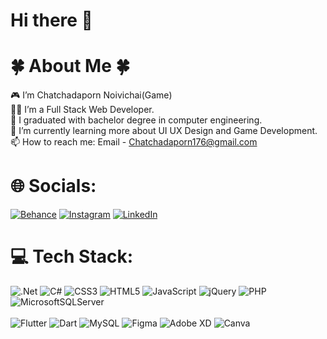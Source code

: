 # Hi there 👋 

# 🍀 About Me 🍀
🎮 I’m Chatchadaporn Noivichai(Game)<br>
👩‍💻 I’m a Full Stack Web Developer.<br>
💬 I graduated with bachelor degree in computer engineering.<br>
🌱 I’m currently learning more about UI UX Design and Game Development.<br>
📫 How to reach me: Email - Chatchadaporn176@gmail.com

# 🌐 Socials:
[![Behance](https://img.shields.io/badge/Behance-1769ff?logo=behance&logoColor=white)](https://behance.net/archavizz) 
[![Instagram](https://img.shields.io/badge/Instagram-%23E4405F.svg?logo=Instagram&logoColor=white)](https://instagram.com/3mapy) 
[![LinkedIn](https://img.shields.io/badge/LinkedIn-%230077B5.svg?logo=linkedin&logoColor=white)](https://linkedin.com/in/chatchadaporn-noivichai) 

# 💻 Tech Stack:
![.Net](https://img.shields.io/badge/.NET-5C2D91?style=flat&logo=.net&logoColor=white) 
![C#](https://img.shields.io/badge/c%23-%23239120.svg?style=flat&logo=c-sharp&logoColor=white) 
![CSS3](https://img.shields.io/badge/css3-%231572B6.svg?style=flat&logo=css3&logoColor=white) 
![HTML5](https://img.shields.io/badge/html5-%23E34F26.svg?style=flat&logo=html5&logoColor=white) 
![JavaScript](https://img.shields.io/badge/javascript-%23323330.svg?style=flat&logo=javascript&logoColor=%23F7DF1E) 
![jQuery](https://img.shields.io/badge/jquery-%230769AD.svg?style=flat&logo=jquery&logoColor=white) 
![PHP](https://img.shields.io/badge/php-%23777BB4.svg?style=flat&logo=php&logoColor=white) 
![MicrosoftSQLServer](https://img.shields.io/badge/Microsoft%20SQL%20Sever-CC2927?style=flat&logo=microsoft%20sql%20server&logoColor=white) 	
<br/>
![Flutter](https://img.shields.io/badge/Flutter-%2302569B.svg?style=flat&logo=Flutter&logoColor=white) 
![Dart](https://img.shields.io/badge/dart-%230175C2.svg?style=flat&logo=dart&logoColor=white) 
![MySQL](https://img.shields.io/badge/mysql-%2300f.svg?style=flat&logo=mysql&logoColor=white) 
![Figma](https://img.shields.io/badge/figma-%23F24E1E.svg?style=flat&logo=figma&logoColor=white) 
![Adobe XD](https://img.shields.io/badge/Adobe%20XD-470137?style=flat&logo=Adobe%20XD&logoColor=#FF61F6)
![Canva](https://img.shields.io/badge/Canva-%2300C4CC.svg?style=flat&logo=Canva&logoColor=white) 
<!-- Proudly created with GPRM ( https://gprm.itsvg.in ) -->
